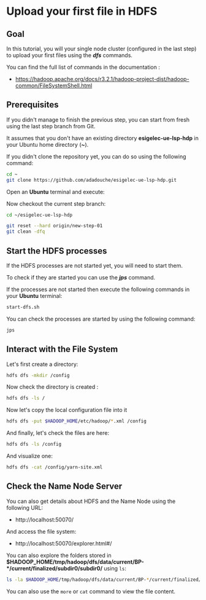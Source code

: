 # Upload your first file in HDFS

## Goal

In this tutorial, you will your single node cluster (configured in the last step) to upload your first files using the ***dfs*** commands.

You can find the full list of commands in the documentation :

- https://hadoop.apache.org/docs/r3.2.1/hadoop-project-dist/hadoop-common/FileSystemShell.html

## Prerequisites

If you didn't manage to finish the previous step, you can start from fresh using the last step branch from Git.

It assumes that you don't have an existing directory **esigelec-ue-lsp-hdp** in your Ubuntu home directory (**~**).

If you didn't clone the repository yet, you can do so using the following command:

```sh
cd ~
git clone https://github.com/adadouche/esigelec-ue-lsp-hdp.git
```

Open an **Ubuntu** terminal and execute:

Now checkout the current step branch:

```sh
cd ~/esigelec-ue-lsp-hdp

git reset --hard origin/new-step-01
git clean -dfq
```

## Start the HDFS processes

If the HDFS processes are not started yet, you will need to start them.

To check if they are started you can use the ***jps*** command.

If the processes are not started then execute the following commands in your **Ubuntu** terminal:

```sh
start-dfs.sh
```

You can check the processes are started by using the following command:

```sh
jps
```

## Interact with the File System

Let's first create a directory:

```sh
hdfs dfs -mkdir /config
```

Now check the directory is created :

```sh
hdfs dfs -ls /
```

Now let's copy the local configuration file into it

```sh
hdfs dfs -put $HADOOP_HOME/etc/hadoop/*.xml /config
```

And finally, let's check the files are here:

```sh
hdfs dfs -ls /config
```

And visualize one:

```sh
hdfs dfs -cat /config/yarn-site.xml
```

## Check the Name Node Server

You can also get details about HDFS and the Name Node using the following URL:

 - http://localhost:50070/

And access the file system:

 - http://localhost:50070/explorer.html#/

You can also explore the folders stored in **$HADOOP_HOME/tmp/hadoop/dfs/data/current/BP-*/current/finalized/subdir0/subdir0/** using `ls`:

```sh
ls -la $HADOOP_HOME/tmp/hadoop/dfs/data/current/BP-*/current/finalized/subdir0/subdir0/
```

You can also use the `more` or `cat` command to view the file content.
